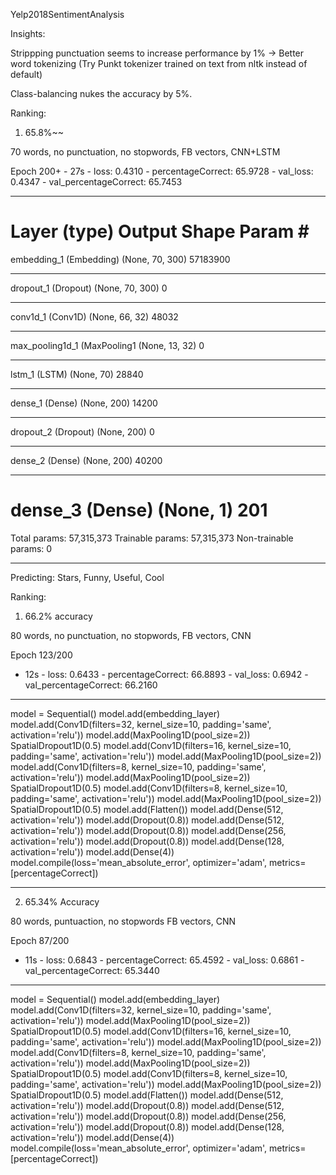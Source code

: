 Yelp2018SentimentAnalysis

Insights:

Strippping punctuation seems to increase performance by 1% -> Better word tokenizing (Try Punkt tokenizer trained on text from nltk instead of default)

Class-balancing nukes the accuracy by 5%.



Ranking:

1. 65.8%~~

70 words, no punctuation, no stopwords, FB vectors, CNN+LSTM

Epoch 200+ - 27s - loss: 0.4310 - percentageCorrect: 65.9728 - val_loss: 0.4347 - val_percentageCorrect: 65.7453

_________________________________________________________________
Layer (type)                 Output Shape              Param #   
=================================================================
embedding_1 (Embedding)      (None, 70, 300)           57183900  
_________________________________________________________________
dropout_1 (Dropout)          (None, 70, 300)           0         
_________________________________________________________________
conv1d_1 (Conv1D)            (None, 66, 32)            48032     
_________________________________________________________________
max_pooling1d_1 (MaxPooling1 (None, 13, 32)            0         
_________________________________________________________________
lstm_1 (LSTM)                (None, 70)                28840     
_________________________________________________________________
dense_1 (Dense)              (None, 200)               14200     
_________________________________________________________________
dropout_2 (Dropout)          (None, 200)               0         
_________________________________________________________________
dense_2 (Dense)              (None, 200)               40200     
_________________________________________________________________
dense_3 (Dense)              (None, 1)                 201       
=================================================================
Total params: 57,315,373
Trainable params: 57,315,373
Non-trainable params: 0
_________________________________________________________________



Predicting: Stars, Funny, Useful, Cool




Ranking:

1. 66.2% accuracy

80 words, no punctuation, no stopwords, FB vectors, CNN

Epoch 123/200
 - 12s - loss: 0.6433 - percentageCorrect: 66.8893 - val_loss: 0.6942 - val_percentageCorrect: 66.2160
___________________________________________________________________________________________________
model = Sequential()
model.add(embedding_layer)
model.add(Conv1D(filters=32, kernel_size=10, padding='same', activation='relu'))
model.add(MaxPooling1D(pool_size=2))
SpatialDropout1D(0.5)
model.add(Conv1D(filters=16, kernel_size=10, padding='same', activation='relu'))
model.add(MaxPooling1D(pool_size=2))
model.add(Conv1D(filters=8, kernel_size=10, padding='same', activation='relu'))
model.add(MaxPooling1D(pool_size=2))
SpatialDropout1D(0.5)
model.add(Conv1D(filters=8, kernel_size=10, padding='same', activation='relu'))
model.add(MaxPooling1D(pool_size=2))
SpatialDropout1D(0.5)
model.add(Flatten())
model.add(Dense(512, activation='relu'))
model.add(Dropout(0.8))
model.add(Dense(512, activation='relu'))
model.add(Dropout(0.8))
model.add(Dense(256, activation='relu'))
model.add(Dropout(0.8))
model.add(Dense(128, activation='relu'))
model.add(Dense(4))
model.compile(loss='mean_absolute_error', optimizer='adam', metrics=[percentageCorrect])
___________________________________________________________________________________________________

2. 65.34% Accuracy

80 words, puntuaction, no stopwords FB vectors, CNN

Epoch 87/200
 - 11s - loss: 0.6843 - percentageCorrect: 65.4592 - val_loss: 0.6861 - val_percentageCorrect: 65.3440
 
___________________________________________________________________________________________________
model = Sequential()
model.add(embedding_layer)
model.add(Conv1D(filters=32, kernel_size=10, padding='same', activation='relu'))
model.add(MaxPooling1D(pool_size=2))
SpatialDropout1D(0.5)
model.add(Conv1D(filters=16, kernel_size=10, padding='same', activation='relu'))
model.add(MaxPooling1D(pool_size=2))
model.add(Conv1D(filters=8, kernel_size=10, padding='same', activation='relu'))
model.add(MaxPooling1D(pool_size=2))
SpatialDropout1D(0.5)
model.add(Conv1D(filters=8, kernel_size=10, padding='same', activation='relu'))
model.add(MaxPooling1D(pool_size=2))
SpatialDropout1D(0.5)
model.add(Flatten())
model.add(Dense(512, activation='relu'))
model.add(Dropout(0.8))
model.add(Dense(512, activation='relu'))
model.add(Dropout(0.8))
model.add(Dense(256, activation='relu'))
model.add(Dropout(0.8))
model.add(Dense(128, activation='relu'))
model.add(Dense(4))
model.compile(loss='mean_absolute_error', optimizer='adam', metrics=[percentageCorrect])
